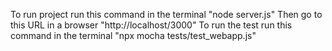 To run project run this command in the terminal "node server.js"
Then go to this URL in a browser "http://localhost/3000"
To run the test run this command in the terminal "npx mocha tests/test_webapp.js"

